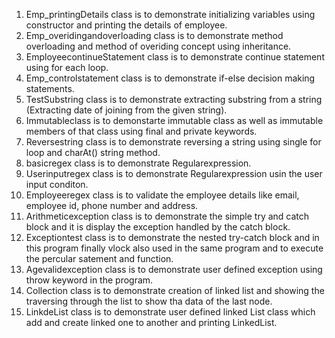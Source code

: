 1. Emp_printingDetails class is to demonstrate initializing variables using constructor and printing the details of employee.
2. Emp_overidingandoverloading class is to demonstrate method overloading and method of overiding concept using inheritance.
3. EmployeecontinueStatement class is to demonstrate continue statement using for each loop.
4. Emp_controlstatement class is to demonstrate if-else decision making statements.
5. TestSubstring class is to demonstrate extracting substring from a string (Extracting date of joining from the given string).
6. Immutableclass is to demonstarte immutable class as well as immutable members of that class using final and private keywords.
7. Reversestring class is to demonstrate reversing a string using single for loop and charAt() string method.
8. basicregex class is to demonstrate Regularexpression.
9. Userinputregex class is to demonstrate Regularexpression usin the user input conditon.
10. Employeeregex class is to validate the employee details like email, employee id, phone number and address.
11. Arithmeticexception class is to demonstrate the simple try and catch block and it is display the exception handled by the catch block.
12. Exceptiontest class is to demonstrate the nested try-catch block and in this program finally vlock also used in the same program and to execute the percular satement and function.
13. Agevalidexception class is to demonstrate user defined exception using throw keyword in the program.
14. Collection class is to demonstrate creation of linked list and showing the traversing through the list to show tha data of the last node.
15. LinkdeList class is to demonstrate user defined linked List class which add and create linked one to another and printing LinkedList.
